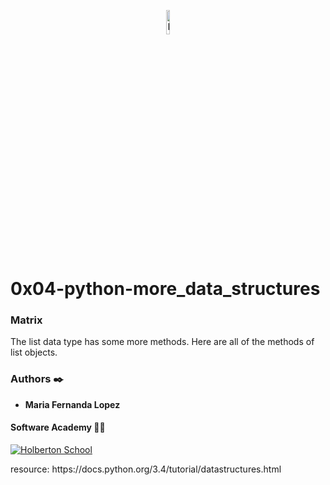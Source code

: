<p align="center"><img src='https://img.icons8.com/nolan/452/python.png' alt='Banner' width=10%></p>

# 0x04-python-more_data_structures

### Matrix
<p>
The list data type has some more methods. Here are all of the methods of list objects.
<p>


### Authors :black_nib:
* __Maria Fernanda Lopez__

#### Software Academy 👨‍💻

<p aling="center">
<a href="https://www.holbertonschool.com" target="_blank">
<img src="http://www.holbertonschool.com/holberton-logo.png" alt="Holberton School"  /></a>
</p>


<p>resource:
https://docs.python.org/3.4/tutorial/datastructures.html <p>